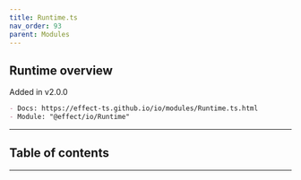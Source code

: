 ```yaml
---
title: Runtime.ts
nav_order: 93
parent: Modules
---
```


## Runtime overview

Added in v2.0.0

```md
- Docs: https://effect-ts.github.io/io/modules/Runtime.ts.html
- Module: "@effect/io/Runtime"
```

---

<h2 class="text-delta">Table of contents</h2>

---
